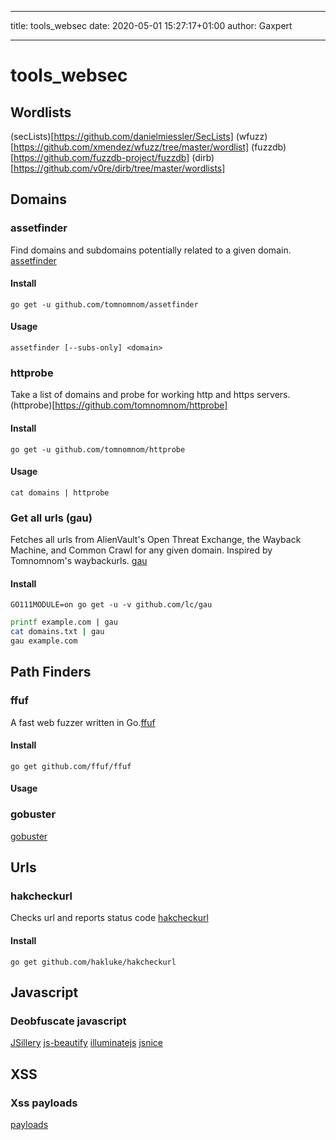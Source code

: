 
***
title: tools_websec
date: 2020-05-01 15:27:17+01:00
author: Gaxpert
***


# tools_websec
## Wordlists
(secLists)[https://github.com/danielmiessler/SecLists]
(wfuzz)[https://github.com/xmendez/wfuzz/tree/master/wordlist]
(fuzzdb)[https://github.com/fuzzdb-project/fuzzdb]
(dirb)[https://github.com/v0re/dirb/tree/master/wordlists]
## Domains
### assetfinder
Find domains and subdomains potentially related to a given domain. [assetfinder](https://github.com/tomnomnom/assetfinder)
#### Install
`go get -u github.com/tomnomnom/assetfinder`
#### Usage
`assetfinder [--subs-only] <domain>`
### httprobe
Take a list of domains and probe for working http and https servers. (httprobe)[https://github.com/tomnomnom/httprobe]
#### Install
`go get -u github.com/tomnomnom/httprobe`
#### Usage
`cat domains | httprobe`
### Get all urls (gau)
Fetches all urls from AlienVault's Open Threat Exchange, the Wayback Machine, and Common Crawl for any given domain. Inspired by Tomnomnom's waybackurls.
[gau](https://github.com/lc/gau)
#### Install
`GO111MODULE=on go get -u -v github.com/lc/gau`
```sh
printf example.com | gau
cat domains.txt | gau
gau example.com
```

## Path Finders
### ffuf
A fast web fuzzer written in Go.[ffuf](https://github.com/ffuf/ffuf)
#### Install
`go get github.com/ffuf/ffuf`
#### Usage


### gobuster
[gobuster](https://github.com/OJ/gobuster)
####

## Urls
### hakcheckurl
Checks url and reports status code
[hakcheckurl](https://github.com/hakluke/hakcheckurl)
#### Install
`go get github.com/hakluke/hakcheckurl`

## Javascript
### Deobfuscate javascript
[JSillery](https://github.com/mindedsecurity/JStillery)
[js-beautify](https://github.com/beautify-web/js-beautify)
[illuminatejs](https://github.com/geeksonsecurity/illuminatejs)
[jsnice](http://www.jsnice.org/)

## XSS
### Xss payloads
[payloads](https://github.com/pgaijin66/XSS-Payloads)
